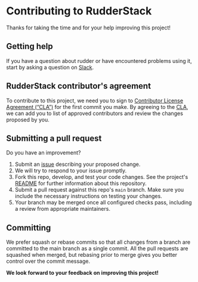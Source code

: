 # Contributing to RudderStack #

Thanks for taking the time and for your help improving this project!

## Getting help ##

If you have a question about rudder or have encountered problems using it,
start by asking a question on [Slack][slack].

## RudderStack contributor's agreement ##

To contribute to this project, we need you to sign to [Contributor License Agreement (“CLA”)][CLA] for the first commit you make. By agreeing to the [CLA][CLA], we can add you to list of approved contributors and review the changes proposed by you.

## Submitting a pull request ##

Do you have an improvement?

1. Submit an [issue][issue] describing your proposed change.
2. We will try to respond to your issue promptly.
3. Fork this repo, develop, and test your code changes. See the project's [README](README.md) for further information about this repository.
4. Submit a pull request against this repo's `main` branch. Make sure you include the necessary instructions on testing your changes.
5. Your branch may be merged once all configured checks pass, including a review from appropriate maintainers.

## Committing ##

We prefer squash or rebase commits so that all changes from a branch are committed to the main branch as a single commit. All the pull requests are squashed when merged, but rebasing prior to merge gives you better control over the commit message.

**We look forward to your feedback on improving this project!**

<!----variables---->

[slack]: https://www.rudderstack.com/join-rudderstack-slack-community/
[issue]: https://github.com/rudderlabs/terraform-provider-rudderstack/issues
[CLA]: https://rudderlabs.wufoo.com/forms/rudderlabs-contributor-license-agreement
